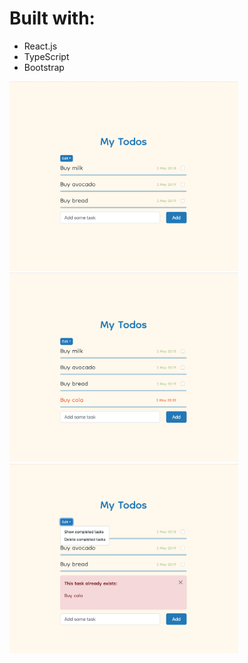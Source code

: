 # Built with:

- React.js
- TypeScript
- Bootstrap

<img src="./frontend/screenshots/0.png" width=366 height=303,2>
<img src="./frontend/screenshots/1.png" width=366 height=303,2>
<img src="./frontend/screenshots/2.png" width=366 height=303,2>

